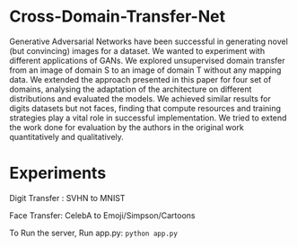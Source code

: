 # Cross-Domain-Transfer-Net


Generative Adversarial Networks have been successful in generating novel (but convincing) images for a dataset. We wanted to experiment with different applications of GANs. We explored unsupervised domain transfer from an image of domain S to an image of domain T without any mapping data. We extended the approach presented in this paper for four set of domains, analysing the adaptation of the architecture on different distributions and evaluated the models. We achieved similar results for digits datasets but not faces, finding that compute resources and training strategies play a vital role in successful implementation. We tried to extend the work done for evaluation by the authors in the original work quantitatively and qualitatively.


# Experiments

Digit Transfer : SVHN to MNIST

Face Transfer: CelebA to Emoji/Simpson/Cartoons


To Run the server, Run app.py: `python app.py`
